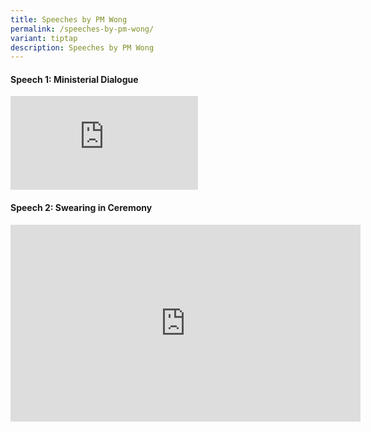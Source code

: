 ```yaml
---
title: Speeches by PM Wong
permalink: /speeches-by-pm-wong/
variant: tiptap
description: Speeches by PM Wong
---
```

<h4><strong>Speech 1: Ministerial Dialogue</strong></h4>
<div class="iframe-wrapper">
<iframe allowfullscreen="true" frameborder="0" src="https://www.youtube.com/embed/eiMXdloFGfc?si=3LGYJhpQR_g8klpB"></iframe>
</div>
<h4><strong>Speech 2: Swearing in Ceremony</strong></h4>
<div class="iframe-wrapper">
<iframe height="315" width="560" allowfullscreen="true" frameborder="0" src="https://www.youtube.com/embed/02wyKGU7F6Y?si=XgVJDz_WGoUvfkhf"></iframe>
</div>
<p></p>
<p></p>
<p></p>